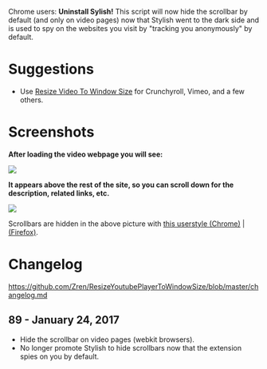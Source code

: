 Chrome users: **Uninstall Sylish!** This script will now hide the scrollbar by default (and only on video pages) now that Stylish went to the dark side and is used to spy on the websites you visit by "tracking you anonymously" by default.

# Suggestions
* Use [Resize Video To Window Size](https://greasyfork.org/en/scripts/10815-resize-video-to-window-size) for Crunchyroll, Vimeo, and a few others.

# Screenshots

**After loading the video webpage you will see:**

[![](https://i.imgur.com/meySKBG.jpg)](https://i.imgur.com/meySKBG.jpg)

**It appears above the rest of the site, so you can scroll down for the description, related links, etc.**

[![](https://i.imgur.com/RiodhIb.jpg)](https://i.imgur.com/RiodhIb.jpg)

Scrollbars are hidden in the above picture with [this userstyle (Chrome)](https://userstyles.org/styles/115328/hidden-scrollbars) | [(Firefox)](https://userstyles.org/styles/96257/auto-hidden-minimal-scrollbars-for-firefox).

# Changelog

https://github.com/Zren/ResizeYoutubePlayerToWindowSize/blob/master/changelog.md

## 89 - January 24, 2017

* Hide the scrollbar on video pages (webkit browsers).
* No longer promote Stylish to hide scrollbars now that the extension spies on you by default.
